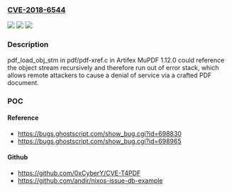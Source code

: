 ### [CVE-2018-6544](https://cve.mitre.org/cgi-bin/cvename.cgi?name=CVE-2018-6544)
![](https://img.shields.io/static/v1?label=Product&message=n%2Fa&color=blue)
![](https://img.shields.io/static/v1?label=Version&message=n%2Fa&color=blue)
![](https://img.shields.io/static/v1?label=Vulnerability&message=n%2Fa&color=brighgreen)

### Description

pdf_load_obj_stm in pdf/pdf-xref.c in Artifex MuPDF 1.12.0 could reference the object stream recursively and therefore run out of error stack, which allows remote attackers to cause a denial of service via a crafted PDF document.

### POC

#### Reference
- https://bugs.ghostscript.com/show_bug.cgi?id=698830
- https://bugs.ghostscript.com/show_bug.cgi?id=698965

#### Github
- https://github.com/0xCyberY/CVE-T4PDF
- https://github.com/andir/nixos-issue-db-example

